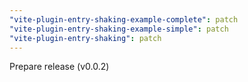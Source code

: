 ```yaml
---
"vite-plugin-entry-shaking-example-complete": patch
"vite-plugin-entry-shaking-example-simple": patch
"vite-plugin-entry-shaking": patch
---
```


Prepare release (v0.0.2)

